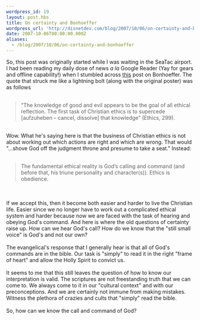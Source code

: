```yaml
---
wordpress_id: 19
layout: post.hbs
title: On certainty and Bonhoeffer
wordpress_url: 'http://disnetdev.com/blog/2007/10/06/on-certainty-and-bonhoeffer/'
date: 2007-10-06T00:00:00.000Z
aliases:
  - /blog/2007/10/06/on-certainty-and-bonhoeffer
---
```

So, this post was originally started while I was waiting in the SeaTac airport. I had been reading my daily dose of news <i>a la</i> Google Reader (Yay for gears and offline capability!) when I stumbled across <a href="http://faith-theology.blogspot.com/2007/09/wrong-tree-barth-bonhoeffer-and.html">this</a> post on Bonhoeffer. The quote that struck me like a lightning bolt (along with the original poster) was as follows<br /><br /><blockquote>“The knowledge of good and evil appears to be the goal of all ethical reflection. The first task of Christian ethics is to supercede [aufzuheben – cancel, dissolve] that knowledge” (Ethics, 299).<br /></blockquote><br />Wow. What he's saying here is that the business of Christian ethics is not about working out which actions are right and which are wrong. That would "...shove God off the judgment throne and presume to take a seat." Instead:<br /><br /><blockquote>The fundamental ethical reality is God’s calling and command (and before that, his triune personality and character(s)). Ethics is obedience.</blockquote><br /><br />If we accept this, then it become both easier and harder to live the Christian life. Easier since we no longer have to work out a complicated ethical system and harder because now we are faced with the task of hearing and obeying God's command. And here is where the old questions of certainty raise up. How can we hear God's call? How do we know that the "still small voice" is God's and not our own? <br /><br />The evangelical's response that I generally hear is that all of God's commands are in the bible. Our task is "simply" to read it in the right "frame of heart" and allow the Holly Spirit to convict us. <br /><br />It seems to me that this still leaves the question of how to know our interpretation is valid. The scriptures are not freestanding truth that we can come to. We always come to it in our "cultural context" and with our preconceptions. And we are certainly not immune from making mistakes. Witness the plethora of crazies and cults that "simply" read the bible.<br /><br />So, how can we know the call and command of God?<br />
